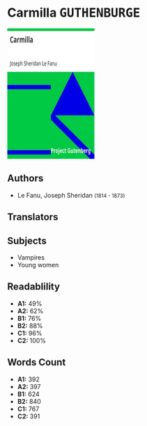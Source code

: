 # Carmilla <kbd>GUTHENBURGE</kbd>

![](./cover.medium.jpg "")

## Authors


 - Le Fanu, Joseph Sheridan <small>(1814 - 1873)</small>

## Translators



## Subjects


 - Vampires
 - Young women

## Readablility


 - **A1:** 49%
 - **A2:** 62%
 - **B1:** 76%
 - **B2:** 88%
 - **C1:** 96%
 - **C2:** 100%

## Words Count


 - **A1:** 392
 - **A2:** 397
 - **B1:** 624
 - **B2:** 840
 - **C1:** 767
 - **C2:** 391

